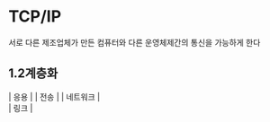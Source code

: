 # TCP/IP

서로 다른 제조업체가 만든 컴퓨터와 다른 운영체제간의 통신을 가능하게 한다

## 1.2계층화

| 응용  | 
| 전송  |
| 네트워크  |  
|  링크  |   

